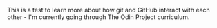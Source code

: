 This is a test to learn more about how git and GitHub interact with each other - I'm currently going through The Odin Project curriculum. 